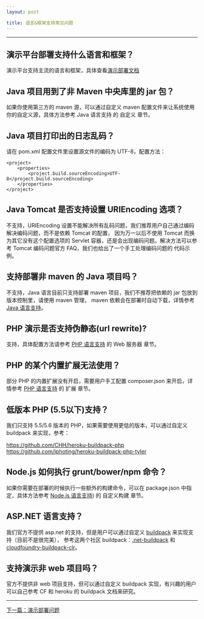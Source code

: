 ```yaml
---
layout: post

title: 语言&框架支持常见问题
---
```


---

## 演示平台部署支持什么语言和框架？

演示平台支持主流的语言和框架，具体查看[演示部署文档](http://docs.coding.io/)

## Java 项目用到了非 Maven 中央库里的 jar 包？

如果你使用第三方的 maven 源，可以通过自定义 maven 配置文件来让系统使用你的自定义源，具体方法参考 Java 语言支持 的 自定义 章节。

## Java 项目打印出的日志乱码？

请在 pom.xml 配置文件里设置源文件的编码为 UTF-8，配置方法：

    <project>
        <properties>
            <project.build.sourceEncoding>UTF-8</project.build.sourceEncoding>
        </properties>
    </project>

## Java Tomcat 是否支持设置 URIEncoding 选项？

不支持，URIEncoding 设置不能解决所有乱码问题，我们推荐用户自己通过编码解决编码问题，而不是依赖 Tomcat 的配置， 因为万一以后不使用 Tomcat 而换为其它没有这个配置选项的 Servlet 容器，还是会出现编码问题。解决方法可以参考 Tomcat 编码问题官方 FAQ，我们也给出了一个手工处理编码问题的 代码示例。

## 支持部署非 maven 的 Java 项目吗？

不支持，Java 语言目前只支持部署 maven 项目，我们不推荐把依赖的 jar 包放到版本控制里，请使用 maven 管理， maven 依赖会在部署时自动下载，详情参考 [Java 语言支持](http://docs.coding.io/languages/java/)。

## PHP 演示是否支持伪静态(url rewrite)?

支持，具体配置方法请参考 [PHP 语言支持](http://docs.coding.io/languages/php/) 的 Web 服务器 章节。

## PHP 的某个内置扩展无法使用？

部分 PHP 的内置扩展没有开启，需要用户手工配置 composer.json 来开启，详情参考 [PHP 语言支持](http://docs.coding.io/languages/php/) 的 扩展 章节。

## 低版本 PHP (5.5以下)支持？

我们只支持 5.5/5.6 版本的 PHP，如果需要使用更低的版本，可以通过自定义 buildpack 来实现，参考：

https://github.com/CHH/heroku-buildpack-php
https://github.com/iphoting/heroku-buildpack-php-tyler

## Node.js 如何执行 grunt/bower/npm 命令？

如果你需要在部署的时候执行一些额外的构建命令，可以在 package.json 中指定，具体方法参考 [Node.js 语言支持](http://docs.coding.io/languages/nodejs/)) 的 自定义构建 章节。

## ASP.NET 语言支持？

我们官方不提供 asp.net 的支持，但是用户可以通过自定义 [buildpack](http://docs.coding.io/references/buildpack/) 来实现支持（目前不是很完美）， 参考这两个社区 buildpack：[.net-buildpack](https://github.com/cloudfoundry-community/.net-buildpack) 和 [cloudfoundry-buildpack-clr](https://github.com/cloudfoundry-incubator/cloudfoundry-buildpack-clr)。

## 支持演示非 web 项目吗？

官方不提供非 web 项目支持，但可以通过自定义 buildpack 实现，有兴趣的用户可以自己参考 CF 和 heroku 的 buildpack 文档来研究。

---


<div class="footer-nav">
<div class="right-nav"><a href="/help/faq/paas/deploy.html">下一篇：演示部署问题</a><i class="fa fa-angle-right"></i></div>
</div>
